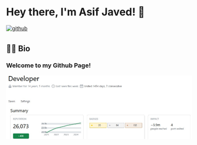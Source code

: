 # Hey there, I'm Asif Javed! 👋  

<a href="https://github.com/ajavedm" target="_blank">
<img src=https://img.shields.io/badge/github-%2324292e.svg?&style=for-the-badge&logo=github&logoColor=white alt=github style="margin-bottom: 5px;" />
</a>

## 👨‍🎓 Bio
  
### Welcome to my Github Page!  
<img src=https://github.com/ajavedm/ajavedm/blob/main/stack-overflow.jpg />
<!--
## Hi there 👋
**ajavedm/ajavedm** is a ✨ _special_ ✨ repository because its `README.md` (this file) appears on your GitHub profile.

Here are some ideas to get you started:

- 🔭 I’m currently working on ...
- 🌱 I’m currently learning ...
- 👯 I’m looking to collaborate on ...
- 🤔 I’m looking for help with ...
- 💬 Ask me about ...
- 📫 How to reach me: ...
- 😄 Pronouns: ...
- ⚡ Fun fact: ...
-->
